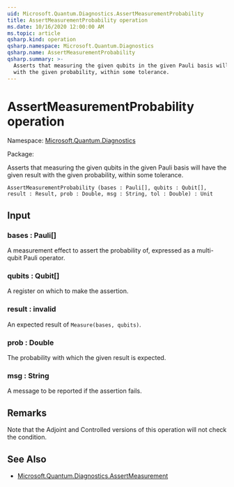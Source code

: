 ```yaml
---
uid: Microsoft.Quantum.Diagnostics.AssertMeasurementProbability
title: AssertMeasurementProbability operation
ms.date: 10/16/2020 12:00:00 AM
ms.topic: article
qsharp.kind: operation
qsharp.namespace: Microsoft.Quantum.Diagnostics
qsharp.name: AssertMeasurementProbability
qsharp.summary: >-
  Asserts that measuring the given qubits in the given Pauli basis will have the given result
  with the given probability, within some tolerance.
---
```


# AssertMeasurementProbability operation

Namespace: [Microsoft.Quantum.Diagnostics](xref:Microsoft.Quantum.Diagnostics)

Package: [](https://nuget.org/packages/)


Asserts that measuring the given qubits in the given Pauli basis will have the given resultwith the given probability, within some tolerance.

```Q#
AssertMeasurementProbability (bases : Pauli[], qubits : Qubit[], result : Result, prob : Double, msg : String, tol : Double) : Unit
```


## Input

### bases : Pauli[]

A measurement effect to assert the probability of, expressed as amulti-qubit Pauli operator.


### qubits : Qubit[]

A register on which to make the assertion.


### result : __invalid<Result>__

An expected result of `Measure(bases, qubits)`.


### prob : Double

The probability with which the given result is expected.


### msg : String

A message to be reported if the assertion fails.



## Remarks

Note that the Adjoint and Controlled versions of this operation will notcheck the condition.

## See Also

- [Microsoft.Quantum.Diagnostics.AssertMeasurement](xref:Microsoft.Quantum.Diagnostics.AssertMeasurement)
